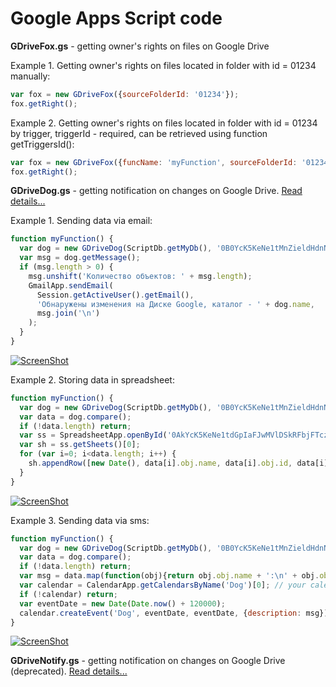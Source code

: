 Google Apps Script code
=======================

**GDriveFox.gs** - getting owner's rights on files on Google Drive

Example 1. Getting owner's rights on files located in folder with id = 01234 manually:
```javascript
var fox = new GDriveFox({sourceFolderId: '01234'});
fox.getRight();
```
Example 2. Getting owner's rights on files located in folder with id = 01234 by trigger, 
triggerId - required, can be retrieved using function getTriggersId():
```javascript
var fox = new GDriveFox({funcName: 'myFunction', sourceFolderId: '01234', triggerId: '09876'});
fox.getRight();
```

**GDriveDog.gs** - getting notification on changes on Google Drive. [Read details...](http://www.daspot.ru/2013/12/google-drive-2.html)

Example 1. Sending data via email:
```javascript
function myFunction() {
  var dog = new GDriveDog(ScriptDb.getMyDb(), '0B0YcK5KeNe1tMnZieldHdnNVOFU'); // your folder's ID
  var msg = dog.getMessage();
  if (msg.length > 0) {
    msg.unshift('Количество объектов: ' + msg.length);
    GmailApp.sendEmail(
      Session.getActiveUser().getEmail(),
      'Обнаружены изменения на Диске Google, каталог - ' + dog.name,
      msg.join('\n')
    );
  }
}
```
[![ScreenShot](https://raw.github.com/dab00/gas/master/scr/scr1.jpg)](http://youtu.be/P2BWY25u22k)

Example 2. Storing data in spreadsheet:
```javascript
function myFunction() {
  var dog = new GDriveDog(ScriptDb.getMyDb(), '0B0YcK5KeNe1tMnZieldHdnNVOFU'); // your folder's ID
  var data = dog.compare();
  if (!data.length) return;  
  var ss = SpreadsheetApp.openById('0AkYcK5KeNe1tdGpIaFJwMVlDSkRFbjFTczNESFdaWUE'); // your spreadsheet's id
  var sh = ss.getSheets()[0]; 
  for (var i=0; i<data.length; i++) {
    sh.appendRow([new Date(), data[i].obj.name, data[i].obj.id, data[i].prop, data[i].obj.openUrl]);
  }  
}
```
[![ScreenShot](https://raw.github.com/dab00/gas/master/scr/scr2.jpg)](http://youtu.be/Xr5VgpxZz0E)

Example 3. Sending data via sms:
```javascript
function myFunction() {
  var dog = new GDriveDog(ScriptDb.getMyDb(), '0B0YcK5KeNe1tMnZieldHdnNVOFU'); // your folder's ID
  var data = dog.compare();
  if (!data.length) return;  
  var msg = data.map(function(obj){return obj.obj.name + ':\n' + obj.obj.openUrl}).join('\n\n');
  var calendar = CalendarApp.getCalendarsByName('Dog')[0]; // your calendar's name
  if (!calendar) return;  
  var eventDate = new Date(Date.now() + 120000);  
  calendar.createEvent('Dog', eventDate, eventDate, {description: msg});
}
```
[![ScreenShot](https://raw.github.com/dab00/gas/master/scr/scr3.jpg)](http://youtu.be/i5l3_KX4B_0)

**GDriveNotify.gs** - getting notification on changes on Google Drive (deprecated). [Read details...](href="http://www.daspot.ru/2013/06/google-drive.html)